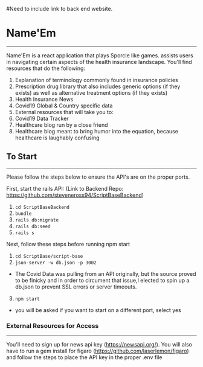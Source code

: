 



#Need to include link to back end website.

# Name'Em
---
Name'Em is a react application that plays Sporcle like games.
assists users in navigating certain aspects of the health insurance landscape. You'll find resources that do the following: 

1. Explanation of terminology commonly found in insurance policies
2. Prescription drug library that also includes generic options (if they exists) as well as alternative treatment options (if they exists)
3. Health Insurance News
4. Covid19 Global & Country specific data 
5. External resources that will take you to:
  1. Covid19 Data Tracker
  2. Healthcare blog run by a close friend
  3. Healthcare blog meant to bring humor into the equation, because healthcare is laughably confusing


## To Start
---
Please follow the steps below to ensure the API's are on the proper ports. 


First, start the rails API:
(Link to Backend Repo: https://github.com/steveneross94/ScriptBaseBackend)
1. `cd ScriptBaseBackend`
2. `bundle`
3. `rails db:migrate`
4. `rails db:seed`
5. `rails s`

Next, follow these steps before running npm start
1. `cd ScriptBase/script-base` 
2. `json-server -w db.json -p 3002`
  - The Covid Data was pulling from an API originally, but the source proved to be finicky and in order to circument that issue,I elected to spin up a db.json to prevent SSL errors or server timeouts. 
3. `npm start`
  - you will be asked if you want to start on a different port, select yes

### External Resources for Access
---
You'll need to sign up for news api key (https://newsapi.org/). You will also have to run a gem install for figaro (https://github.com/laserlemon/figaro) and follow the steps to place the API key in the proper .env file